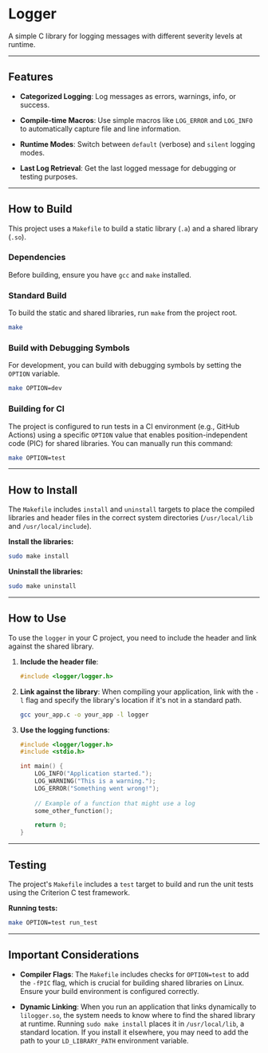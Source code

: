 # Logger

A simple C library for logging messages with different severity levels at runtime.

---

## Features

* **Categorized Logging**: Log messages as errors, warnings, info, or success.

* **Compile-time Macros**: Use simple macros like `LOG_ERROR` and `LOG_INFO` to automatically capture file and line information.

* **Runtime Modes**: Switch between `default` (verbose) and `silent` logging modes.

* **Last Log Retrieval**: Get the last logged message for debugging or testing purposes.

---

## How to Build

This project uses a `Makefile` to build a static library (`.a`) and a shared library (`.so`).

### Dependencies

Before building, ensure you have `gcc` and `make` installed.

### Standard Build

To build the static and shared libraries, run `make` from the project root.

```bash
make
```

### Build with Debugging Symbols

For development, you can build with debugging symbols by setting the `OPTION` variable.

```bash
make OPTION=dev
```

### Building for CI

The project is configured to run tests in a CI environment (e.g., GitHub Actions) using a specific `OPTION` value that enables position-independent code (PIC) for shared libraries. You can manually run this command:

```bash
make OPTION=test
```

---

## How to Install

The `Makefile` includes `install` and `uninstall` targets to place the compiled libraries and header files in the correct system directories (`/usr/local/lib` and `/usr/local/include`).

**Install the libraries:**

```bash
sudo make install
```

**Uninstall the libraries:**

```bash
sudo make uninstall
```

---

## How to Use

To use the `logger` in your C project, you need to include the header and link against the shared library.

1.  **Include the header file**:

    ```c
    #include <logger/logger.h>
    ```

2.  **Link against the library**: When compiling your application, link with the `-l` flag and specify the library's location if it's not in a standard path.

    ```bash
    gcc your_app.c -o your_app -l logger
    ```

3.  **Use the logging functions**:

    ```c
    #include <logger/logger.h>
    #include <stdio.h>

    int main() {
        LOG_INFO("Application started.");
        LOG_WARNING("This is a warning.");
        LOG_ERROR("Something went wrong!");
        
        // Example of a function that might use a log
        some_other_function();

        return 0;
    }
    ```

---

## Testing

The project's `Makefile` includes a `test` target to build and run the unit tests using the Criterion C test framework.

**Running tests:**

```bash
make OPTION=test run_test
```

---

## Important Considerations

* **Compiler Flags**: The `Makefile` includes checks for `OPTION=test` to add the `-fPIC` flag, which is crucial for building shared libraries on Linux. Ensure your build environment is configured correctly.

* **Dynamic Linking**: When you run an application that links dynamically to `lilogger.so`, the system needs to know where to find the shared library at runtime. Running `sudo make install` places it in `/usr/local/lib`, a standard location. If you install it elsewhere, you may need to add the path to your `LD_LIBRARY_PATH` environment variable.
